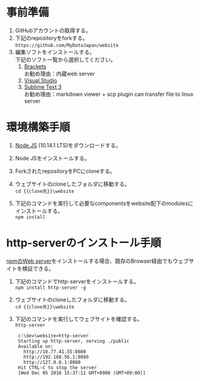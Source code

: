 # 事前準備  
1. GitHubアカウントの取得する。  
1. 下記のrepositoryをforkする。  
`https://github.com/MyDataJapan/website`  
1. 編集ソフトをインストールする。  
下記のソフト一覧から選択してください。  
    1. [Brackets](http://brackets.io/)  
    お勧め理由：内蔵web server  
    1. [Visual Studio](https://code.visualstudio.com/)  
    1. [Sublime Text 3](https://www.sublimetext.com/3)  
    お勧め理由：markdown viewer + scp plugin can transfer file to linux server  

# 環境構築手順  
1. [Node JS](https://nodejs.org/en/) (10.14.1 LTS)をダウンロードする。    

1. Node JSをインストールする。  

1. ForkされたrepositoryをPCにcloneする。  

1. ウェブサイトのcloneしたフォルダに移動する。  
`cd {{clone先}}\website`  

1. 下記のコマンドを実行して必要なcomponentsをwebsite配下のmodulesにインストールする。  
`npm install`  

# http-serverのインストール手順  
[npmのWeb server](https://www.npmjs.com/package/http-server)をインストールする場合、既存のBrowser経由でもウェブサイトを検証できる。

1. 下記のコマンドでhttp-serverをインストールする。  
`npm install http-server -g`  

1. ウェブサイトのcloneしたフォルダに移動する。  
`cd {{clone先}}\website`  

1. 下記のコマンドを実行してウェブサイトを確認する。  
`http-server`  

        c:\dev\website>http-server
        Starting up http-server, serving ./public
        Available on:
          http://10.77.41.55:8080
          http://192.168.56.1:8080
          http://127.0.0.1:8080
        Hit CTRL-C to stop the server
        [Wed Dec 05 2018 15:37:11 GMT+0900 (GMT+09:00)]

